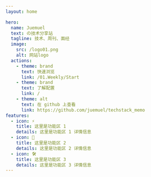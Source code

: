 ```yaml
---
layout: home

hero:
  name: Juemuel
  text: の技术分享站
  tagline: 技术、周刊、面经
  image:
    src: /logo01.png
    alt: 网站logo
  actions:
    - theme: brand
      text: 快速浏览
      link: /01.Weekly/Start
    - theme: brand
      text: 了解配置
      link: /
    - theme: alt
      text: 在 github 上查看
      link: https://github.com/juemuel/techstack_memo
features:
  - icon: ⚡️
    title: 这里是功能区 1
    details: 这里是功能区 1 详情信息
  - icon: 🖖
    title: 这里是功能区 2
    details: 这里是功能区 2 详情信息
  - icon: 🛠️
    title: 这里是功能区 3
    details: 这里是功能区 3 详情信息
---
```






